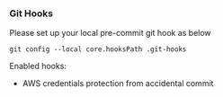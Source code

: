 ### Git Hooks

Please set up your local pre-commit git hook as below

```shell
git config --local core.hooksPath .git-hooks
```

Enabled hooks:

- AWS credentials protection from accidental commit
